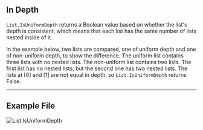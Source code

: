 ## In Depth
`List.IsUniformDepth` returns a Boolean value based on whether the list's depth is consistent, which means that each list has the same number of lists nested inside of it.

In the example below, two lists are compared, one of uniform depth and one of non-uniform depth, to show the difference. The uniform list contains three lists with no nested lists. The non-uniform list contains two lists. The first list has no nested lists, but the second one has two nested lists. The lists at [0] and [1] are not equal in depth, so `List.IsUniformDepth` returns False.
___
## Example File

![List.IsUniformDepth](./DSCore.List.IsUniformDepth_img.jpg)
